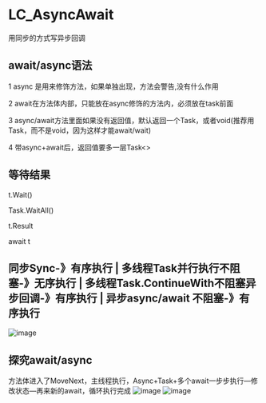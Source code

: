 # LC_AsyncAwait
用同步的方式写异步回调

## await/async语法
1  async 是用来修饰方法，如果单独出现，方法会警告,没有什么作用

2  await在方法体内部，只能放在async修饰的方法内，必须放在task前面

3  async/await方法里面如果没有返回值，默认返回一个Task，或者void(推荐用Task，而不是void，因为这样才能await/wait)

4  带async+await后，返回值要多一层Task<>

## 等待结果
t.Wait()

Task.WaitAll()

t.Result

await t

## 同步Sync-》有序执行 | 多线程Task并行执行不阻塞-》无序执行 | 多线程Task.ContinueWith不阻塞异步回调-》有序执行 | 异步async/await 不阻塞-》有序执行
![image](https://user-images.githubusercontent.com/26539681/121616223-11a69600-ca95-11eb-9839-2ec6c6203381.png)

## 探究await/async
方法体进入了MoveNext，主线程执行，Async+Task+多个await一步步执行—修改状态—再来新的await，循环执行完成
![image](https://user-images.githubusercontent.com/26539681/121616941-7d3d3300-ca96-11eb-80c0-21e106ef2492.png)
![image](https://user-images.githubusercontent.com/26539681/121616632-d22c7980-ca95-11eb-8fca-f55b3cf6a4b4.png)
